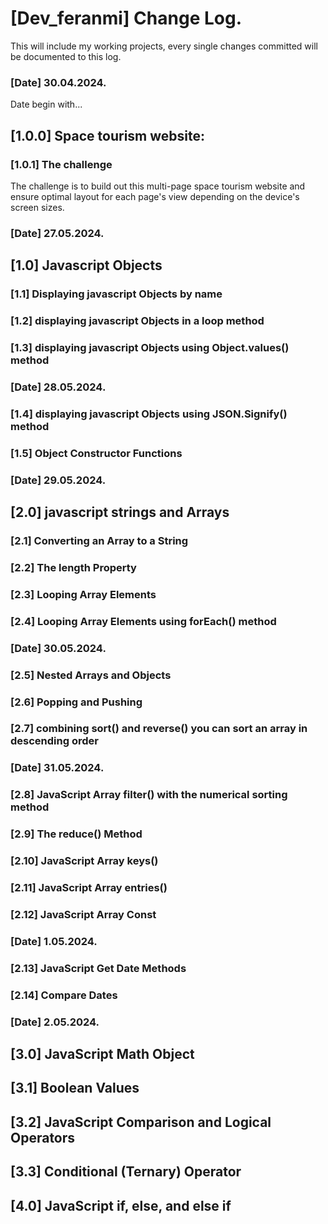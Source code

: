 # [Dev_feranmi] Change Log.

This will include my working projects, every single changes committed will be documented to this log.

### [Date] 30.04.2024.

Date begin with...

## [1.0.0] Space tourism website:

### [1.0.1] The challenge

The challenge is to build out this multi-page space tourism website and ensure optimal layout for each page's view depending on the device's screen sizes.

### [Date] 27.05.2024.
## [1.0] Javascript Objects
### [1.1] Displaying javascript Objects by name
### [1.2] displaying javascript Objects in a loop method
### [1.3] displaying javascript Objects using Object.values() method

### [Date] 28.05.2024.
### [1.4] displaying javascript Objects using JSON.Signify() method
### [1.5] Object Constructor Functions

### [Date] 29.05.2024.
## [2.0] javascript strings and Arrays
### [2.1] Converting an Array to a String
### [2.2] The length Property
### [2.3] Looping Array Elements
### [2.4] Looping Array Elements using forEach() method

### [Date] 30.05.2024.
### [2.5] Nested Arrays and Objects
### [2.6] Popping and Pushing
### [2.7] combining sort() and reverse() you can sort an array in descending order

### [Date] 31.05.2024.
### [2.8] JavaScript Array filter() with the numerical sorting method
### [2.9] The reduce() Method
### [2.10] JavaScript Array keys()
### [2.11] JavaScript Array entries()
### [2.12] JavaScript Array Const

### [Date] 1.05.2024.
### [2.13] JavaScript Get Date Methods
### [2.14] Compare Dates

### [Date] 2.05.2024.
## [3.0] JavaScript Math Object
## [3.1] Boolean Values
## [3.2] JavaScript Comparison and Logical Operators
## [3.3] Conditional (Ternary) Operator

## [4.0] JavaScript if, else, and else if












